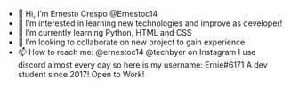 - 👋 Hi, I’m Ernesto Crespo @Ernestoc14
- 👀 I’m interested in learning new technologies and improve as developer!
- 🌱 I’m currently learning Python, HTML and CSS
- 💞️ I’m looking to collaborate on new project to gain experience 
- 📫 How to reach me: @ernestoc14 @techbyer on Instagram 
      I use discord almost every day so here is my username: Ernie#6171
      A dev student since 2017!
Open to Work!
<!---
Ernestoc14/Ernestoc14 is a ✨ special ✨ repository because its `README.md` (this file) appears on your GitHub profile.
--->
